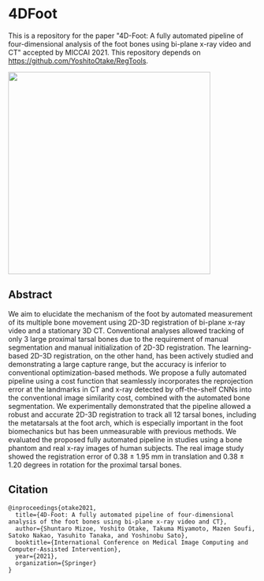 # **4DFoot**
This is a repository for the paper "4D-Foot: A fully automated pipeline of four-dimensional analysis of the foot bones using bi-plane x-ray video and CT" accepted by MICCAI 2021. This repository depends on https://github.com/YoshitoOtake/RegTools.
<p float="left">
<img src="https://github.com/YoshitoOtake/4DFoot/tree/main/figs/Fig_MethodOverview_v2.png" width="410">
</p>

## Abstract
We aim to elucidate the mechanism of the foot by automated measurement of its multiple bone movement using 2D-3D registration of bi-plane x-ray video and a stationary 3D CT. Conventional analyses allowed tracking of only 3 large proximal tarsal bones due to the requirement of manual segmentation and manual initialization of 2D-3D registration. The learning-based 2D-3D registration, on the other hand, has been actively studied and demonstrating a large capture range, but the accuracy is inferior to conventional optimization-based methods. We propose a fully automated pipeline using a cost function that seamlessly incorporates the reprojection error at the landmarks in CT and x-ray detected by off-the-shelf CNNs into the conventional image similarity cost, combined with the automated bone segmentation. We experimentally demonstrated that the pipeline allowed a robust and accurate 2D-3D registration to track all 12 tarsal bones, including the metatarsals at the foot arch, which is especially important in the foot biomechanics but has been unmeasurable with previous methods. We evaluated the proposed fully automated pipeline in studies using a bone phantom and real x-ray images of human subjects. The real image study showed the registration error of 0.38 ± 1.95 mm in translation and 0.38 ± 1.20 degrees in rotation for the proximal tarsal bones.

## Citation

```
@inproceedings{otake2021,
  title={4D-Foot: A fully automated pipeline of four-dimensional analysis of the foot bones using bi-plane x-ray video and CT},
  author={Shuntaro Mizoe, Yoshito Otake, Takuma Miyamoto, Mazen Soufi, Satoko Nakao, Yasuhito Tanaka, and Yoshinobu Sato},
  booktitle={International Conference on Medical Image Computing and Computer-Assisted Intervention},
  year={2021},
  organization={Springer}
}
```
